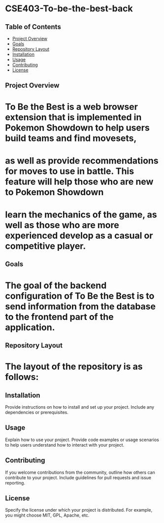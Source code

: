 # CSE403-To-be-the-best-back

## Table of Contents

- [Project Overview](#project-overview)
- [Goals](#goals)
- [Repository Layout](#repository-layout)
- [Installation](#installation)
- [Usage](#usage)
- [Contributing](#contributing)
- [License](#license)

## Project Overview

# To Be the Best is a web browser extension that is implemented in Pokemon Showdown to help users build teams and find movesets, 
# as well as provide recommendations for moves to use in battle. This feature will help those who are new to Pokemon Showdown
# learn the mechanics of the game, as well as those who are more experienced develop as a casual or competitive player.

## Goals

# The goal of the backend configuration of To Be the Best is to send information from the database to the frontend part of the application. 

## Repository Layout

# The layout of the repository is as follows:

## Installation

Provide instructions on how to install and set up your project. Include any dependencies or prerequisites.

## Usage

Explain how to use your project. Provide code examples or usage scenarios to help users understand how to interact with your project.

## Contributing

If you welcome contributions from the community, outline how others can contribute to your project. Include guidelines for pull requests and issue reporting.

## License

Specify the license under which your project is distributed. For example, you might choose MIT, GPL, Apache, etc.
